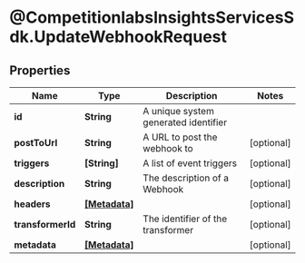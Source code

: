 # @CompetitionlabsInsightsServicesSdk.UpdateWebhookRequest

## Properties

Name | Type | Description | Notes
------------ | ------------- | ------------- | -------------
**id** | **String** | A unique system generated identifier | 
**postToUrl** | **String** | A URL to post the webhook to | [optional] 
**triggers** | **[String]** | A list of event triggers | [optional] 
**description** | **String** | The description of a Webhook | [optional] 
**headers** | [**[Metadata]**](Metadata.md) |  | [optional] 
**transformerId** | **String** | The identifier of the transformer | [optional] 
**metadata** | [**[Metadata]**](Metadata.md) |  | [optional] 


